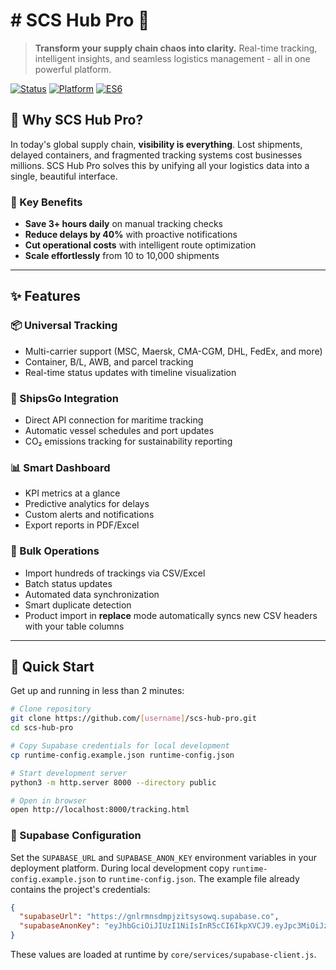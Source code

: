 # # SCS Hub Pro 🚀

> **Transform your supply chain chaos into clarity.** Real-time tracking, intelligent insights, and seamless logistics management - all in one powerful platform.

[![Status](https://img.shields.io/badge/status-active-success.svg)]()
[![Platform](https://img.shields.io/badge/platform-web-blue)]()
[![ES6](https://img.shields.io/badge/ES6-modules-yellow)]()

## 🎯 Why SCS Hub Pro?

In today's global supply chain, **visibility is everything**. Lost shipments, delayed containers, and fragmented tracking systems cost businesses millions. SCS Hub Pro solves this by unifying all your logistics data into a single, beautiful interface.

### 🌟 Key Benefits

- **Save 3+ hours daily** on manual tracking checks
- **Reduce delays by 40%** with proactive notifications  
- **Cut operational costs** with intelligent route optimization
- **Scale effortlessly** from 10 to 10,000 shipments

---

## ✨ Features

### 📦 Universal Tracking
- Multi-carrier support (MSC, Maersk, CMA-CGM, DHL, FedEx, and more)
- Container, B/L, AWB, and parcel tracking
- Real-time status updates with timeline visualization

### 🚢 ShipsGo Integration
- Direct API connection for maritime tracking
- Automatic vessel schedules and port updates
- CO₂ emissions tracking for sustainability reporting

### 📊 Smart Dashboard
- KPI metrics at a glance
- Predictive analytics for delays
- Custom alerts and notifications
- Export reports in PDF/Excel

### 🔄 Bulk Operations
- Import hundreds of trackings via CSV/Excel
- Batch status updates
- Automated data synchronization
- Smart duplicate detection
- Product import in **replace** mode automatically syncs new CSV headers with your table columns

---

## 🚀 Quick Start

Get up and running in less than 2 minutes:

```bash
# Clone repository
git clone https://github.com/[username]/scs-hub-pro.git
cd scs-hub-pro

# Copy Supabase credentials for local development
cp runtime-config.example.json runtime-config.json

# Start development server
python3 -m http.server 8000 --directory public

# Open in browser
open http://localhost:8000/tracking.html
```

### 🔑 Supabase Configuration

Set the `SUPABASE_URL` and `SUPABASE_ANON_KEY` environment variables in your deployment platform. During local development copy `runtime-config.example.json` to `runtime-config.json`. The example file already contains the project's credentials:

```json
{
  "supabaseUrl": "https://gnlrmnsdmpjzitsysowq.supabase.co",
  "supabaseAnonKey": "eyJhbGciOiJIUzI1NiIsInR5cCI6IkpXVCJ9.eyJpc3MiOiJzdXBhYmFzZSIsInJlZiI6ImdubHJtbnNkbXBqeml0c3lzb3dxIiwicm9sZSI6ImFub24iLCJpYXQiOjE3NDk0NjMxMzQsImV4cCI6MjA2NTAzOTEzNH0.UoJJoDUoDXGbiWnKNN48qb9PVQWOW_X_MXqAfzTHSaA"
}
```

These values are loaded at runtime by `core/services/supabase-client.js`.


